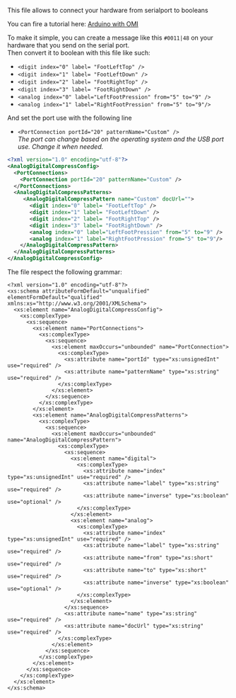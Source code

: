 This file allows to connect your hardware from serialport to booleans

You can fire a tutorial here: 
[Arduino with OMI](ArduinoWithOMI)

To make it simple, you can create a message like this `#0011|48` on your hardware that you send on the serial port.   
Then convert it to boolean with this file like such:  
- `<digit index="0" label= "FootLeftTop" />`
- `<digit index="1" label= "FootLeftDown" />`
- `<digit index="2" label= "FootRightTop" />`
- `<digit index="3" label= "FootRightDown" />`
- `<analog index="0" label="LeftFootPression" from="5" to="9" />`
- `<analog index="1" label="RightFootPression" from="5" to="9"/>`

And set the port use with the following line  
- `<PortConnection portId="20" patternName="Custom" />`  
_The port can change based on the operating system and the USB port use. Change it when needed._  

``` xml
<?xml version="1.0" encoding="utf-8"?>
<AnalogDigitalCompressConfig>
  <PortConnections>
    <PortConnection portId="20" patternName="Custom" />
  </PortConnections>
  <AnalogDigitalCompressPatterns>
     <AnalogDigitalCompressPattern name="Custom" docUrl="">
       <digit index="0" label= "FootLeftTop" />
       <digit index="1" label= "FootLeftDown" />
       <digit index="2" label= "FootRightTop" />
       <digit index="3" label= "FootRightDown" />
       <analog index="0" label="LeftFootPression" from="5" to="9" />
       <analog index="1" label="RightFootPression" from="5" to="9"/>
    </AnalogDigitalCompressPattern>
  </AnalogDigitalCompressPatterns>
</AnalogDigitalCompressConfig>
```


The file respect the following grammar:
```
<?xml version="1.0" encoding="utf-8"?>
<xs:schema attributeFormDefault="unqualified" elementFormDefault="qualified" xmlns:xs="http://www.w3.org/2001/XMLSchema">
  <xs:element name="AnalogDigitalCompressConfig">
    <xs:complexType>
      <xs:sequence>
        <xs:element name="PortConnections">
          <xs:complexType>
            <xs:sequence>
              <xs:element maxOccurs="unbounded" name="PortConnection">
                <xs:complexType>
                  <xs:attribute name="portId" type="xs:unsignedInt" use="required" />
                  <xs:attribute name="patternName" type="xs:string" use="required" />
                </xs:complexType>
              </xs:element>
            </xs:sequence>
          </xs:complexType>
        </xs:element>
        <xs:element name="AnalogDigitalCompressPatterns">
          <xs:complexType>
            <xs:sequence>
              <xs:element maxOccurs="unbounded" name="AnalogDigitalCompressPattern">
                <xs:complexType>
                  <xs:sequence>
                    <xs:element name="digital">
                      <xs:complexType>
                        <xs:attribute name="index" type="xs:unsignedInt" use="required" />
                        <xs:attribute name="label" type="xs:string" use="required" />
                        <xs:attribute name="inverse" type="xs:boolean" use="optional" />
                      </xs:complexType>
                    </xs:element>
                    <xs:element name="analog">
                      <xs:complexType>
                        <xs:attribute name="index" type="xs:unsignedInt" use="required" />
                        <xs:attribute name="label" type="xs:string" use="required" />
                        <xs:attribute name="from" type="xs:short" use="required" />
                        <xs:attribute name="to" type="xs:short" use="required" />
                        <xs:attribute name="inverse" type="xs:boolean" use="optional" />
                      </xs:complexType>
                    </xs:element>
                  </xs:sequence>
                  <xs:attribute name="name" type="xs:string" use="required" />
                  <xs:attribute name="docUrl" type="xs:string" use="required" />
                </xs:complexType>
              </xs:element>
            </xs:sequence>
          </xs:complexType>
        </xs:element>
      </xs:sequence>
    </xs:complexType>
  </xs:element>
</xs:schema>
```